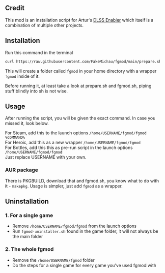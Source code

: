 ## Credit
This mod is an installation script for Artur's [DLSS Enabler](https://github.com/artur-graniszewski/DLSS-Enabler) which itself is a combination of multiple other projects.

## Installation
Run this command in the terminal
```sh
curl https://raw.githubusercontent.com/FakeMichau/fgmod/main/prepare.sh | bash --
```
This will create a folder called ``fgmod`` in your home directory with a wrapper ``fgmod`` inside of it.

Before running it, at least take a look at prepare.sh and fgmod.sh, piping stuff blindly into sh is not wise.

## Usage
After running the script, you will be given the exact command. In case you missed it, look below.

For Steam, add this to the launch options ``/home/USERNAME/fgmod/fgmod %COMMAND%``  
For Heroic, add this as a new wrapper ``/home/USERNAME/fgmod/fgmod``  
For Bottles, add this this as pre-run script in the launch options ``/home/USERNAME/fgmod/fgmod``  
Just replace USERNAME with your own.

### AUR package
There is PKGBUILD, download that and fgmod.sh, you know what to do with it - ``makepkg``. Usage is simpler, just add ``fgmod`` as a wrapper.

## Uninstallation
### 1. For a single game
- Remove ``/home/USERNAME/fgmod/fgmod`` from the launch options
- Run ``fgmod-uninstaller.sh`` found in the game folder, it will not always be the main folder


### 2. The whole fgmod
- Remove the ``/home/USERNAME/fgmod`` folder
- Do the steps for a single game for every game you've used fgmod with 
